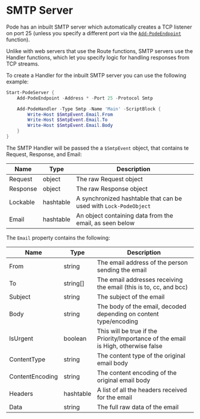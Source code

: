 # SMTP Server

Pode has an inbuilt SMTP server which automatically creates a TCP listener on port 25 (unless you specify a different port via the [`Add-PodeEndpoint`](../../Functions/Core/Add-PodeEndpoint) function).

Unlike with web servers that use the Route functions, SMTP servers use the Handler functions, which let you specify logic for handling responses from TCP streams.

To create a Handler for the inbuilt SMTP server you can use the following example:

```powershell
Start-PodeServer {
    Add-PodeEndpoint -Address * -Port 25 -Protocol Smtp

    Add-PodeHandler -Type Smtp -Name 'Main' -ScriptBlock {
        Write-Host $SmtpEvent.Email.From
        Write-Host $SmtpEvent.Email.To
        Write-Host $SmtpEvent.Email.Body
    }
}
```

The SMTP Handler will be passed the a `$SmtpEvent` object, that contains te Request, Response, and Email:

| Name | Type | Description |
| ---- | ---- | ----------- |
| Request | object | The raw Request object |
| Response | object | The raw Response object |
| Lockable | hashtable | A synchronized hashtable that can be used with `Lock-PodeObject` |
| Email | hashtable | An object containing data from the email, as seen below |

The `Email` property contains the following:

| Name | Type | Description |
| ---- | ---- | ----------- |
| From | string | The email address of the person sending the email |
| To | string[] | The email addresses receiving the email (this is to, cc, and bcc) |
| Subject | string | The subject of the email |
| Body | string | The body of the email, decoded depending on content type/encoding |
| IsUrgent | boolean | This will be true if the Priority/Importance of the email is High, otherwise false |
| ContentType | string | The content type of the original email body |
| ContentEncoding | string | The content encoding of the original email body |
| Headers | hashtable | A list of all the headers received for the email |
| Data | string | The full raw data of the email |
